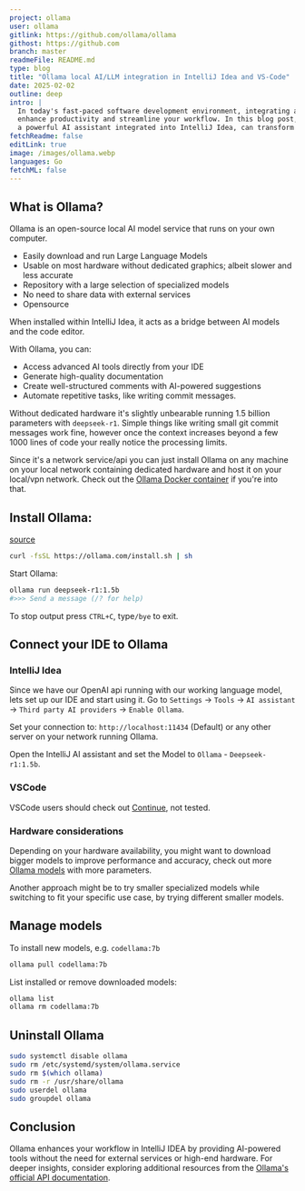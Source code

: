 ```yaml
---
project: ollama
user: ollama
gitlink: https://github.com/ollama/ollama
githost: https://github.com
branch: master
readmeFile: README.md
type: blog
title: "Ollama local AI/LLM integration in IntelliJ Idea and VS-Code"
date: 2025-02-02
outline: deep
intro: |
  In today's fast-paced software development environment, integrating advanced AI tools like Ollama can significantly 
  enhance productivity and streamline your workflow. In this blog post, we'll explore how Ollama, 
  a powerful AI assistant integrated into IntelliJ Idea, can transform your coding experience.
fetchReadme: false
editLink: true
image: /images/ollama.webp
languages: Go
fetchML: false
---
```


<!--suppress CheckEmptyScriptTag, HtmlUnknownAttribute, ES6UnusedImports -->
<script setup>
 import ArticleItem from '/components/ArticleItem.vue';
 import ArticleFooter from '/components/ArticleFooter.vue';
</script>
<ArticleItem :frontmatter="$frontmatter"/>

## What is Ollama?

Ollama is an open-source local AI model service that runs on your own computer.

- Easily download and run Large Language Models
- Usable on most hardware without dedicated graphics; albeit slower and less accurate
- Repository with a large selection of specialized models
- No need to share data with external services
- Opensource

When installed within IntelliJ Idea, it acts as a bridge between AI models and the code editor.

With Ollama, you can:

- Access advanced AI tools directly from your IDE
- Generate high-quality documentation
- Create well-structured comments with AI-powered suggestions
- Automate repetitive tasks, like writing commit messages.

Without dedicated hardware it's slightly unbearable running 1.5 billion parameters with `deepseek-r1`.
Simple things like writing small git commit messages work fine, however once the context increases beyond a few 1000
lines
of code your really notice the processing limits.

Since it's a network service/api you can just install Ollama on any machine on your local network containing dedicated
hardware and host it on your local/vpn network. Check out
the [Ollama Docker container](https://hub.docker.com/r/ollama/ollama) if you're into that.

## Install Ollama:

[source](https://ollama.com/)

```bash
curl -fsSL https://ollama.com/install.sh | sh
```

Start Ollama:

```bash
ollama run deepseek-r1:1.5b
#>>> Send a message (/? for help)
```

To stop output press `CTRL+C`, type`/bye` to exit.

## Connect your IDE to Ollama

### IntelliJ Idea

Since we have our OpenAI api running with our working language model, lets set up our IDE and start using it.
Go to `Settings` → `Tools` → `AI assistant` → `Third party AI providers` → `Enable Ollama`.

Set your connection to: `http://localhost:11434`  (Default) or any other server on your network running Ollama.

Open the IntelliJ AI assistant and set the Model to `Ollama` - `Deepseek-r1:1.5b`.

### VSCode

VSCode users should check out [Continue](https://ollama.com/blog/continue-code-assistant), not tested.

### Hardware considerations

Depending on your hardware availability, you might want to download bigger models to improve performance and accuracy,
check out more [Ollama models](https://ollama.com/search) with more parameters.

Another approach might be to try smaller specialized models while switching to fit your specific use
case, by trying different smaller models.

## Manage models

To install new models, e.g. `codellama:7b`

```bash
ollama pull codellama:7b
```

List installed or remove downloaded models:

```bash
ollama list
ollama rm codellama:7b
```

## Uninstall Ollama

```bash
sudo systemctl disable ollama
sudo rm /etc/systemd/system/ollama.service
sudo rm $(which ollama)
sudo rm -r /usr/share/ollama 
sudo userdel ollama 
sudo groupdel ollama
```

## Conclusion

Ollama enhances your workflow in IntelliJ IDEA by providing AI-powered tools without the need for external services or
high-end hardware. For deeper insights, consider exploring additional resources
from the [Ollama's official API documentation](https://github.com/ollama/ollama/blob/main/docs/api.md).
